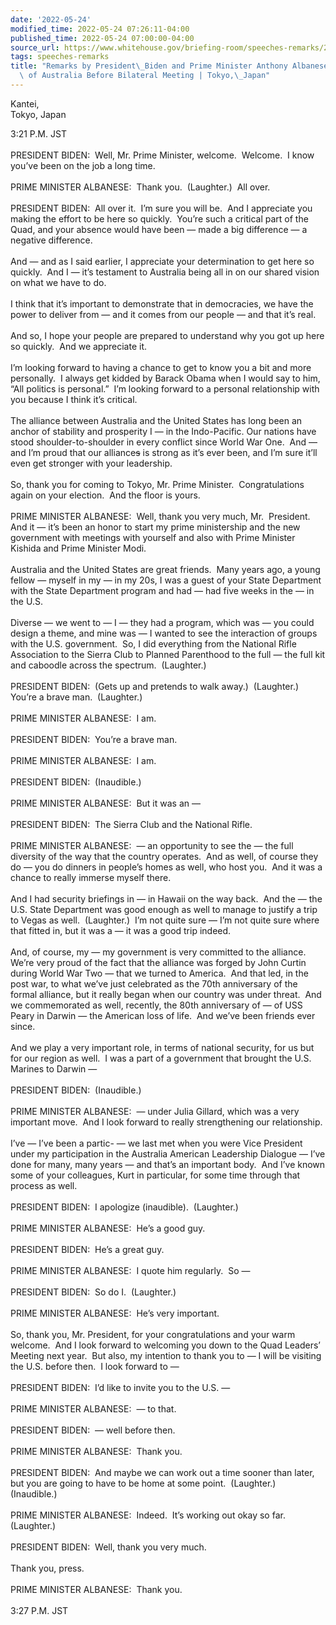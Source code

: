 ```yaml
---
date: '2022-05-24'
modified_time: 2022-05-24 07:26:11-04:00
published_time: 2022-05-24 07:00:00-04:00
source_url: https://www.whitehouse.gov/briefing-room/speeches-remarks/2022/05/24/remarks-by-president-biden-and-prime-minister-anthony-albanese-of-the-commonwealth-of-australia-before-bilateral-meeting-tokyo-japan/
tags: speeches-remarks
title: "Remarks by President\_Biden and Prime Minister Anthony Albanese of the Commonwealth\
  \ of Australia Before Bilateral Meeting | Tokyo,\_Japan"
---
```

 
Kantei,  
Tokyo, Japan

3:21 P.M. JST  
   
PRESIDENT BIDEN:  Well, Mr. Prime Minister, welcome.  Welcome.  I know
you’ve been on the job a long time.    
   
PRIME MINISTER ALBANESE:  Thank you.  (Laughter.)  All over.  
   
PRESIDENT BIDEN:  All over it.  I’m sure you will be.  And I appreciate
you making the effort to be here so quickly.  You’re such a critical
part of the Quad, and your absence would have been — made a big
difference — a negative difference.    
   
And — and as I said earlier, I appreciate your determination to get here
so quickly.  And I — it’s testament to Australia being all in on our
shared vision on what we have to do.  
   
I think that it’s important to demonstrate that in democracies, we have
the power to deliver from — and it comes from our people — and that it’s
real.    
   
And so, I hope your people are prepared to understand why you got up
here so quickly.  And we appreciate it.    
   
I’m looking forward to having a chance to get to know you a bit and more
personally.  I always get kidded by Barack Obama when I would say to
him, “All politics is personal.”  I’m looking forward to a personal
relationship with you because I think it’s critical.    
   
The alliance between Australia and the United States has long been an
anchor of stability and prosperity I — in the Indo-Pacific. Our nations
have stood shoulder-to-shoulder in every conflict since World War One. 
And — and I’m proud that our alliance<s>s</s> is strong as it’s ever
been, and I’m sure it’ll even get stronger with your leadership.    
   
So, thank you for coming to Tokyo, Mr. Prime Minister.  Congratulations
again on your election.  And the floor is yours.  
   
PRIME MINISTER ALBANESE:  Well, thank you very much, Mr.  President. 
And it — it’s been an honor to start my prime ministership and the new
government with meetings with yourself and also with Prime Minister
Kishida and Prime Minister Modi.  
   
Australia and the United States are great friends.  Many years ago, a
young fellow — myself in my — in my 20s, I was a guest of your State
Department with the State Department program and had — had five weeks in
the — in the U.S.    
   
Diverse — we went to — I — they had a program, which was — you could
design a theme, and mine was — I wanted to see the interaction of groups
with the U.S. government.  So, I did everything from the National Rifle
Association to the Sierra Club to Planned Parenthood to the full — the
full kit and caboodle across the spectrum.  (Laughter.)  
   
PRESIDENT BIDEN:  (Gets up and pretends to walk away.)  (Laughter.) 
You’re a brave man.  (Laughter.)  
   
PRIME MINISTER ALBANESE:  I am.  
   
PRESIDENT BIDEN:  You’re a brave man.    
   
PRIME MINISTER ALBANESE:  I am.  
   
PRESIDENT BIDEN:  (Inaudible.)  
   
PRIME MINISTER ALBANESE:  But it was an —  
   
PRESIDENT BIDEN:  The Sierra Club and the National Rifle.  
   
PRIME MINISTER ALBANESE:  — an opportunity to see the — the full
diversity of the way that the country operates.  And as well, of course
they do — you do dinners in people’s homes as well, who host you.  And
it was a chance to really immerse myself there.    
   
And I had security briefings in — in Hawaii on the way back.  And the —
the U.S. State Department was good enough as well to manage to justify a
trip to Vegas as well.  (Laughter.)  I’m not quite sure — I’m not quite
sure where that fitted in, but it was a — it was a good trip indeed.    
   
And, of course, my — my government is very committed to the alliance. 
We’re very proud of the fact that the alliance was forged by John Curtin
during World War Two — that we turned to America.  And that led, in the
post war, to what we’ve just celebrated as the 70th anniversary of the
formal alliance, but it really began when our country was under threat. 
And we commemorated as well, recently, the 80th anniversary of — of USS
Peary in Darwin — the American loss of life.  And we’ve been friends
ever since.   
   
And we play a very important role, in terms of national security, for us
but for our region as well.  I was a part of a government that brought
the U.S. Marines to Darwin —  
   
PRESIDENT BIDEN:  (Inaudible.)  
   
PRIME MINISTER ALBANESE:  — under Julia Gillard, which was a very
important move.  And I look forward to really strengthening our
relationship.  
   
I’ve — I’ve been a partic- — we last met when you were Vice President
under my participation in the Australia American Leadership Dialogue —
I’ve done for many, many years — and that’s an important body.  And I’ve
known some of your colleagues, Kurt in particular, for some time through
that process as well.  
   
PRESIDENT BIDEN:  I apologize (inaudible).  (Laughter.)    
   
PRIME MINISTER ALBANESE:  He’s a good guy.    
   
PRESIDENT BIDEN:  He’s a great guy.    
   
PRIME MINISTER ALBANESE:  I quote him regularly.  So —  
   
PRESIDENT BIDEN:  So do I.  (Laughter.)    
   
PRIME MINISTER ALBANESE:  He’s very important.    
   
So, thank you, Mr. President, for your congratulations and your warm
welcome.  And I look forward to welcoming you down to the Quad Leaders’
Meeting next year.  But also, my intention to thank you to — I will be
visiting the U.S. before then.  I look forward to —  
   
PRESIDENT BIDEN:  I’d like to invite you to the U.S. —  
   
PRIME MINISTER ALBANESE:  — to that.    
   
PRESIDENT BIDEN:  — well before then.    
   
PRIME MINISTER ALBANESE:  Thank you.    
   
PRESIDENT BIDEN:  And maybe we can work out a time sooner than later,
but you are going to have to be home at some point.  (Laughter.) 
(Inaudible.)  
   
PRIME MINISTER ALBANESE:  Indeed.  It’s working out okay so far. 
(Laughter.)  
   
PRESIDENT BIDEN:  Well, thank you very much.    
   
Thank you, press.  
   
PRIME MINISTER ALBANESE:  Thank you.    
   
3:27 P.M. JST                

